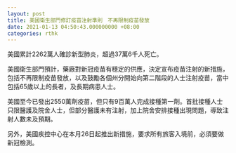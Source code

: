 ```yaml
---
layout: post
title: 美國衛生部門修訂疫苗注射準則　不再限制疫苗發放
date: 2021-01-13 04:50:43.000000000 +08:00
categories: rthk
---
```


美國累計2262萬人確診新型肺炎，超過37萬6千人死亡。

美國衛生部門預計，藥廠對新冠疫苗有穩定的供應，決定宣布疫苗注射的新措施，包括不再限制疫苗發放，以及鼓勵各個州分開始向第二階段的人士注射疫苗，當中包括65歲以上的長者，及長期病患人士。

美國至今已發出2550萬劑疫苗，但只有9百萬人完成接種第一劑。首批接種人士只限醫護及院舍人士，但部分醫護未有注射，加上院舍安排接種出現問題，導致注射人數未及預期。

另外，美國疾控中心在本月26日起推出新措施，要求所有旅客入境前，必須要做新冠檢測。

